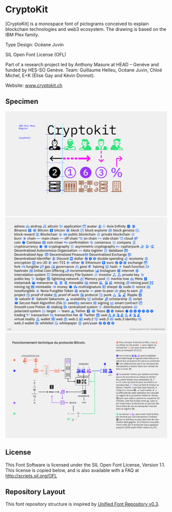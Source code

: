 # CryptoKit

[CryptoKit] is a monospace font of pictograms conceived to explain blockchain technologies and web3 ecosystem. The drawing is based on the IBM Plex family. 

Type Design: Océane Juvin

SIL Open Font License (OFL)

Part of a research project led by Anthony Masure at HEAD – Genève and funded by HES-SO Genève. Team: Guillaume Helleu, Océane Juvin, Chloé Michel, E+K (Élise Gay and Kévin Donnot). 

Website: www.cryptokit.ch

## Specimen

![cryptokit_-v1.000-specimen-001](documentation/images/cryptokit_-v1.000-specimen-001.jpg)
![cryptokit_-v1.000-specimen-003](documentation/images/cryptokit_-v1.000-specimen-003.jpg)
![cryptokit_-v1.000-specimen-005](documentation/images/cryptokit_-v1.000-specimen-005.jpg)

## License

This Font Software is licensed under the SIL Open Font License, Version 1.1.
This license is copied below, and is also available with a FAQ at
http://scripts.sil.org/OFL

## Repository Layout

This font repository structure is inspired by [Unified Font Repository v0.3](https://github.com/unified-font-repository/Unified-Font-Repository).
